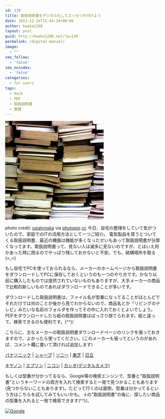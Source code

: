 ```yaml
---
id: 138
title: 取扱説明書をデジタル化してスッキリ片付けよう
date: 2012-12-24T15:44:34+00:00
author: kwaka1208
layout: post
guid: http://kwaka1208.net/?p=138
permalink: /digital-manual/
image:
  - ""
seo_follow:
  - 'false'
seo_noindex:
  - 'false'
categories:
  - for users
tags:
  - Hack
  - PDF
  - 取扱説明書
  - 整理
---
```

<img src="/assets/images/2012/12/small__3287986172.jpg" alt="book stack" width="320" height="320" class="alignnone size-full wp-image-139" />

photo credit: <a href="http://www.flickr.com/photos/osiatynska/3287986172/">osiatynska</a> via <a href="http://photopin.com">photopin</a> <a href="http://creativecommons.org/licenses/by-nc-nd/2.0/">cc</a>
今日、自宅の整理をしていて気がついたので、家庭でのITの活用方法として一つご紹介。
電気製品を買うとついてくる取扱説明書、最近の機器は機能が多くなったせいもあって取扱説明書が分厚くなってます。取扱説明書って、見ない人は滅多に見ないのですが、とはいえ何かあった時に困るのでやっぱり残しておかないと不安。でも、結構場所を取る(&gt;_&lt;)

もし自宅でPCを使っておられるなら、メーカーのホームページから取扱説明書をダウンロードしてPCに保存しておくというのも一つのやり方です。かなり以前に購入したものでは提供されていないものもありますが、大手メーカーの商品で比較的新しいものであればダウンロードできることが多いです。

ダウンロードした取扱説明書は、ファイル名が型番になってることがほとんどでそれだけでは何のことか後から見てわからないので、商品名とか「リビングのテレビ」みたいな名前のフォルダを作ってその中に入れておくとよいでしょう。PDFをダウンロードしたら紙の取扱説明書はばっさり捨てられます。紙と違って、検索できるのも便利です。(^^)/

こちらに、主なメーカーの取扱説明書ダウンロードページのリンクを張っておきますので、よかったら使ってください。(このメーカーも張ってというのがあれば、コメント欄に書いて頂ければ追加します)

<a href="http://panasonic.co.jp/cs/personal/manual/">パナソニック</a> | <a href="http://www.sharp.co.jp/support/download.html">シャープ</a> | <a href="http://www.sony.jp/support/manual.html">ソニー</a> | <a href="http://www.toshiba-living.jp/search.php">東芝</a> | <a href="http://www.hitachi.co.jp/support/manual/index.html">日立</a>

<a href="http://cweb.canon.jp/e-support/manual/">キヤノン</a> | <a href="http://www.epson.jp/support/manual/">エプソン</a> | <a href="http://www.nikon-image.com/support/manual/m_pdf.htm">ニコン</a> | <a href="http://support.casio.jp/manual.php?cid=001">カシオ(デジタルカメラ)</a>

もしくは型番が分かってるなら、Google等の検索エンジンで、型番と"取扱説明書"というキーワードの両方を入れて検索すると一発で見つかることもあります(見つからないこともあります)。たどって行くのは面倒、型番は分かってるという方はこちらを試してみてもいいかも。
↓の"取扱説明書"の後に、探したい商品の型番を入れると一発で検索できます(^^)/。

<form method="get" action="http://www.google.co.jp/search">
<a href="http://www.google.co.jp/">
<img src="http://www.google.com/logos/Logo_40wht.gif" border="0" alt="Google" align="absmiddle"></a>





</form>